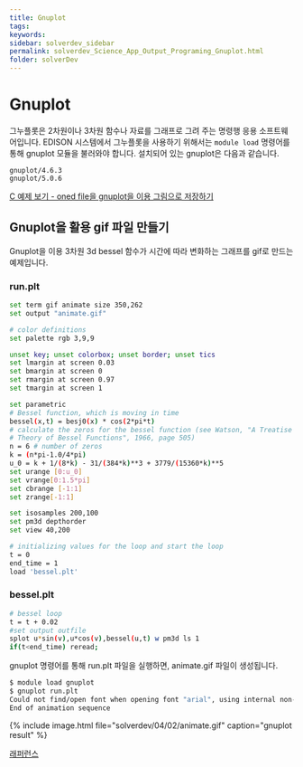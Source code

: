 ```yaml
---
title: Gnuplot
tags: 
keywords:
sidebar: solverdev_sidebar
permalink: solverdev_Science_App_Output_Programing_Gnuplot.html
folder: solverDev
---
```

# Gnuplot
그누플롯은 2차원이나 3차원 함수나 자료를 그래프로 그려 주는 명령행 응용 소프트웨어입니다. EDISON 시스템에서 그누플롯을 사용하기 위해서는 ```module load``` 명령어를 통해 gnuplot 모듈을 불러와야 합니다. 설치되어 있는 gnuplot은 다음과 같습니다.

```
gnuplot/4.6.3
gnuplot/5.0.6
```

[C 예제 보기 - oned file을 gnuplot을 이용 그림으로 저장하기](../03_C/06_Gnuplot.md)



## Gnuplot을 활용 gif 파일 만들기

Gnuplot을 이용 3차원 3d bessel 함수가 시간에 따라 변화하는 그래프를 gif로 만드는 예제입니다.



### run.plt

```bash
set term gif animate size 350,262
set output "animate.gif"

# color definitions
set palette rgb 3,9,9

unset key; unset colorbox; unset border; unset tics
set lmargin at screen 0.03
set bmargin at screen 0
set rmargin at screen 0.97
set tmargin at screen 1

set parametric
# Bessel function, which is moving in time
bessel(x,t) = besj0(x) * cos(2*pi*t)
# calculate the zeros for the bessel function (see Watson, "A Treatise on the
# Theory of Bessel Functions", 1966, page 505)
n = 6 # number of zeros
k = (n*pi-1.0/4*pi)
u_0 = k + 1/(8*k) - 31/(384*k)**3 + 3779/(15360*k)**5
set urange [0:u_0]
set vrange[0:1.5*pi]
set cbrange [-1:1]
set zrange[-1:1]

set isosamples 200,100
set pm3d depthorder
set view 40,200

# initializing values for the loop and start the loop
t = 0
end_time = 1
load 'bessel.plt'
```
### bessel.plt

```bash
# bessel loop
t = t + 0.02
#set output outfile
splot u*sin(v),u*cos(v),bessel(u,t) w pm3d ls 1
if(t<end_time) reread;
```

gnuplot 명령어를 통해 run.plt 파일을 실행하면, animate.gif 파일이 생성됩니다.

```bash
$ module load gnuplot
$ gnuplot run.plt
Could not find/open font when opening font "arial", using internal non-scalable font
End of animation sequence
```


{% include image.html file="solverdev/04/02/animate.gif" caption="gnuplot result" %}



[래퍼런스](http://www.gnuplotting.org/animation-gif/)

